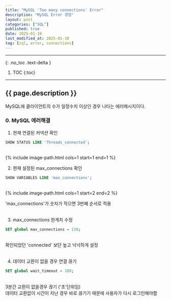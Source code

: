 ```yaml
---
title: "MySQL 'Too many connections' Error"
description: "MySQL Error 경험"
layout: post
categories: ["SQL"]
published: true
date: 2025-01-18
last_modified_at: 2025-01-18
tag: [sql, error, connections]
---
```

---
{: .no_toc .text-delta }

1. TOC
{:toc}
---

<!-- 글의 제목은 ##
    나머지 큰 제목은 ###
    이후 나머지는 3개이상 -->

## {{ page.description }}
MySQL애 클라이언트의 수가 일정수치 이상인 경우 나타는 에러메시지이다.
<br>

### 0. MySQL 에러해결
1. 현재 연결된 커넥션 확인
```sql
SHOW STATUS LIKE 'Threads_connected';
```
<br>
{% include image-path.html cols=1 start=1 end=1 %}
<br>

2. 현재 설정된 max_connections 확인
```sql
SHOW VARIABLES LIKE 'max_connections';
```
<br>
{% include image-path.html cols=1 start=2 end=2 %}

'max_connections'가 숫자가 작으면 3번째 순서로 적용<br>
<br>

3. max_connections 한계치 수정
```sql
SET global max_connections = 130;
```
<br>
확인되었던 'connected' 보단 높고 넉넉하게 설정<br>
<br>

4. 데이터 교환이 없을 경우 연결 끊기
```sql
SET global wait_timeout = 180;
```
<br>
3분간 교환이 없을경우 끊기 ('초'단위임)
<br>
데이터 교환없이 시간이 지난 경우 바로 끊기기 때문에 사용자가 다시 로그인해야함
<br>
<br>